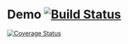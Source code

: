 # Demo [![Build Status](https://travis-ci.org/hpi-swa-teaching/SWT18-Project-06.svg?branch=master)](https://travis-ci.org/hpi-swa-teaching/SWT18-Project-06)
[![Coverage Status](https://coveralls.io/repos/github/hpi-swa-teaching/SWT18-Project-06/badge.svg?branch=master)](https://coveralls.io/github/hpi-swa-teaching/SWT18-Project-06?branch=master)
